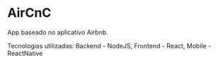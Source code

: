# AirCnC
App baseado no aplicativo Airbnb.

Tecnologias utilizadas:
Backend - NodeJS,
Frontend - React,
Mobile - ReactNative
